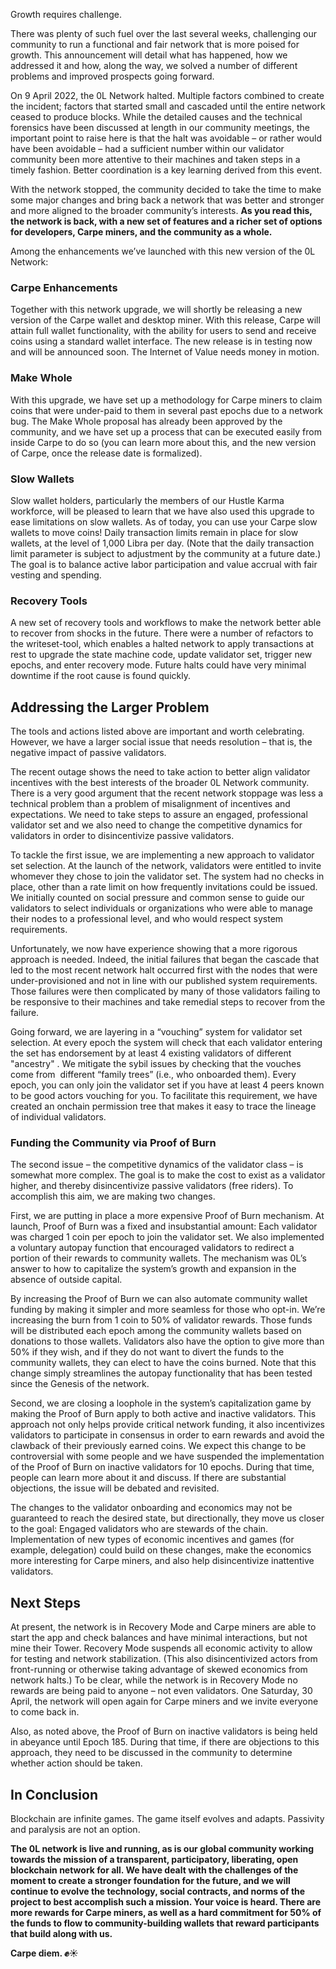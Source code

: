 
Growth requires challenge. 




There was plenty of such fuel over the last several weeks, challenging our community to run a functional and fair network that is more poised for growth. This announcement will detail what has happened, how we addressed it and how, along the way, we solved a number of different problems and improved prospects going forward.




On 9 April 2022, the 0L Network halted. Multiple factors combined to create the incident; factors that started small and cascaded until the entire network ceased to produce blocks. While the detailed causes and the technical forensics have been discussed at length in our community meetings, the important point to raise here is that the halt was avoidable – or rather would have been avoidable – had a sufficient number within our validator community been more attentive to their machines and taken steps in a timely fashion. Better coordination is a key learning derived from this event.




With the network stopped, the community decided to take the time to make some major changes and bring back a network that was better and stronger and more aligned to the broader community’s interests. **As you read this, the network is back, with a new set of features and a richer set of options for developers, Carpe miners, and the community as a whole.**




Among the enhancements we’ve launched with this new version of the 0L Network:




### **Carpe Enhancements**




Together with this network upgrade, we will shortly be releasing a new version of the Carpe wallet and desktop miner. With this release, Carpe will attain full wallet functionality, with the ability for users to send and receive coins using a standard wallet interface. The new release is in testing now and will be announced soon. The Internet of Value needs money in motion.




### **Make Whole**




With this upgrade, we have set up a methodology for Carpe miners to claim coins that were under-paid to them in several past epochs due to a network bug. The Make Whole proposal has already been approved by the community, and we have set up a process that can be executed easily from inside Carpe to do so (you can learn more about this, and the new version of Carpe, once the release date is formalized).




### **Slow Wallets**




Slow wallet holders, particularly the members of our Hustle Karma workforce, will be pleased to learn that we have also used this upgrade to ease limitations on slow wallets. As of today, you can use your Carpe slow wallets to move coins! Daily transaction limits remain in place for slow wallets, at the level of 1,000 Libra per day. (Note that the daily transaction limit parameter is subject to adjustment by the community at a future date.) The goal is to balance active labor participation and value accrual with fair vesting and spending.




### **Recovery Tools**




A new set of recovery tools and workflows to make the network better able to recover from shocks in the future. There were a number of refactors to the writeset-tool, which enables a halted network to apply transactions at rest to upgrade the state machine code, update validator set, trigger new epochs, and enter recovery mode. Future halts could have very minimal downtime if the root cause is found quickly.




## **Addressing the Larger Problem**




The tools and actions listed above are important and worth celebrating. However, we have a larger social issue that needs resolution – that is, the negative impact of passive validators. 




The recent outage shows the need to take action to better align validator incentives with the best interests of the broader 0L Network community. There is a very good argument that the recent network stoppage was less a technical problem than a problem of misalignment of incentives and expectations. We need to take steps to assure an engaged, professional validator set and we also need to change the competitive dynamics for validators in order to disincentivize passive validators. 




To tackle the first issue, we are implementing a new approach to validator set selection. At the launch of the network, validators were entitled to invite whomever they chose to join the validator set. The system had no checks in place, other than a rate limit on how frequently invitations could be issued. We initially counted on social pressure and common sense to guide our validators to select individuals or organizations who were able to manage their nodes to a professional level, and who would respect system requirements.

Unfortunately, we now have experience showing that a more rigorous approach is needed. Indeed, the initial failures that began the cascade that led to the most recent network halt occurred first with the nodes that were under-provisioned and not in line with our published system requirements. Those failures were then complicated by many of those validators failing to be responsive to their machines and take remedial steps to recover from the failure.




Going forward, we are layering in a “vouching” system for validator set selection. At every epoch the system will check that each validator entering the set has endorsement by at least 4 existing validators of different "ancestry" . We mitigate the sybil issues by checking that the vouches come from  different “family trees” (i.e., who onboarded them). Every epoch, you can only join the validator set if you have at least 4 peers known to be good actors vouching for you. To facilitate this requirement, we have created an onchain permission tree that makes it easy to trace the lineage of individual validators. 




### **Funding the Community via Proof of Burn**




The second issue – the competitive dynamics of the validator class – is somewhat more complex. The goal is to make the cost to exist as a validator higher, and thereby disincentivize passive validators (free riders). To accomplish this aim, we are making two changes.




First, we are putting in place a more expensive Proof of Burn mechanism. At launch, Proof of Burn was a fixed and insubstantial amount: Each validator was charged 1 coin per epoch to join the validator set. We also implemented a voluntary autopay function that encouraged validators to redirect a portion of their rewards to community wallets. The mechanism was 0L’s answer to how to capitalize the system’s growth and expansion in the absence of outside capital. 




By increasing the Proof of Burn we can also automate community wallet funding by making it simpler and more seamless for those who opt-in. We’re increasing the burn from 1 coin to 50% of validator rewards. Those funds will be distributed each epoch among the community wallets based on donations to those wallets. Validators also have the option to give more than 50% if they wish, and if they do not want to divert the funds to the community wallets, they can elect to have the coins burned. Note that this change simply streamlines the autopay functionality that has been tested since the Genesis of the network.




Second, we are closing a loophole in the system’s capitalization game by making the Proof of Burn apply to both active and inactive validators. This approach not only helps provide critical network funding, it also incentivizes validators to participate in consensus in order to earn rewards and avoid the clawback of their previously earned coins. We expect this change to be controversial with some people and we have suspended the implementation of the Proof of Burn on inactive validators for 10 epochs. During that time, people can learn more about it and discuss. If there are substantial objections, the issue will be debated and revisited. 




The changes to the validator onboarding and economics may not be guaranteed to reach the desired state, but directionally, they move us closer to the goal: Engaged validators who are stewards of the chain. Implementation of new types of economic incentives and games (for example, delegation) could build on these changes, make the economics more interesting for Carpe miners, and also help disincentivize inattentive validators. 




## **Next Steps**




At present, the network is in Recovery Mode and Carpe miners are able to start the app and check balances and have minimal interactions, but not mine their Tower. Recovery Mode suspends all economic activity to allow for testing and network stabilization. (This also disincentivized actors from front-running or otherwise taking advantage of skewed economics from network halts.) To be clear, while the network is in Recovery Mode no rewards are being paid to anyone – not even validators. One Saturday, 30 April, the network will open again for Carpe miners and we invite everyone to come back in.




Also, as noted above, the Proof of Burn on inactive validators is being held in abeyance until Epoch 185\. During that time, if there are objections to this approach, they need to be discussed in the community to determine whether action should be taken. 




## **In Conclusion**




Blockchain are infinite games. The game itself evolves and adapts. Passivity and paralysis are not an option.




**The 0L network is live and running, as is our global community working towards the mission of a transparent, participatory, liberating, open blockchain network for all. We have dealt with the challenges of the moment to create a stronger foundation for the future, and we will continue to evolve the technology, social contracts, and norms of the project to best accomplish such a mission. Your voice is heard. There are more rewards for Carpe miners, as well as a hard commitment for 50% of the funds to flow to community-building wallets that reward participants that build along with us.**





**Carpe diem. ✊☀️**
